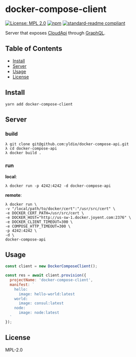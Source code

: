 # docker-compose-client

[![License: MPL 2.0](https://img.shields.io/badge/License-MPL%202.0-brightgreen.svg)](https://opensource.org/licenses/MPL-2.0)
[![npm](https://img.shields.io/npm/v/docker-compose-client.svg)](https://npmjs.com/package/docker-compose-client)
[![standard-readme compliant](https://img.shields.io/badge/standard--readme-OK-green.svg)](https://github.com/RichardLitt/standard-readme)

Server that exposes [CloudApi](https://apidocs.joyent.com/cloudapi/) through [GraphQL](http://graphql.org).

## Table of Contents

- [Install](#install)
- [Server](#server)
- [Usage](#usage)
- [License](#license)

## Install

```
yarn add docker-compose-client
```

## Server

### build

```
λ git clone git@github.com:yldio/docker-compose-api.git
λ cd docker-compose-api
λ docker build .
```

### run

**local**:

```
λ docker run -p 4242:4242 -d docker-compose-api
```

**remote**:
```
λ docker run \
-v "/local/path/to/docker/cert":"/usr/src/cert" \
-e DOCKER_CERT_PATH=/usr/src/cert \
-e DOCKER_HOST="http://us-sw-1.docker.joyent.com:2376" \
-e DOCKER_CLIENT_TIMEOUT=300 \
-e COMPOSE_HTTP_TIMEOUT=300 \
-p 4242:4242 \
-d \
docker-compose-api
```

## Usage

```js
const client = new DockerComposeClient();

const res = await client.provision({
  projectName: 'docker-compose-client',
  manifest: `
    hello:
      image: hello-world:latest
    world:
      image: consul:latest
    node:
      image: node:latest
  `
});
```

## License

MPL-2.0
